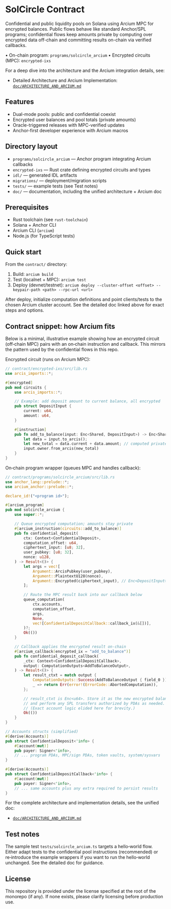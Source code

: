 # SolCircle Contract

Confidential and public liquidity pools on Solana using Arcium MPC for encrypted balances. Public flows behave like standard Anchor/SPL programs; confidential flows keep amounts private by computing over encrypted data off-chain and committing results on-chain via verified callbacks.

• On-chain program: `programs/solcircle_arcium`
• Encrypted circuits (MPC): `encrypted-ixs`

For a deep dive into the architecture and the Arcium integration details, see:

- Detailed Architecture and Arcium Implementation: [`doc/ARCHITECTURE_AND_ARCIUM.md`](./doc/ARCHITECTURE_AND_ARCIUM.md)

## Features

- Dual-mode pools: public and confidential coexist
- Encrypted user balances and pool totals (private amounts)
- Oracle-triggered releases with MPC-verified updates
- Anchor-first developer experience with Arcium macros

## Directory layout

- `programs/solcircle_arcium` — Anchor program integrating Arcium callbacks
- `encrypted-ixs` — Rust crate defining encrypted circuits and types
- `idl/` — generated IDL artifacts
- `migrations/` — deployment/migration scripts
- `tests/` — example tests (see Test notes)
- `doc/` — documentation, including the unified architecture + Arcium doc

## Prerequisites

- Rust toolchain (see `rust-toolchain`)
- Solana + Anchor CLI
- Arcium CLI (`arcium`)
- Node.js (for TypeScript tests)

## Quick start

From the `contract/` directory:

1. Build: `arcium build`
2. Test (localnet + MPC): `arcium test`
3. Deploy (devnet/testnet): `arcium deploy --cluster-offset <offset> --keypair-path <path> --rpc-url <url>`

After deploy, initialize computation definitions and point clients/tests to the chosen Arcium cluster account. See the detailed doc linked above for exact steps and options.

## Contract snippet: how Arcium fits

Below is a minimal, illustrative example showing how an encrypted circuit (off‑chain MPC) pairs with an on‑chain instruction and callback. This mirrors the pattern used by the confidential flows in this repo.

Encrypted circuit (runs on Arcium MPC):

```rust
// contract/encrypted-ixs/src/lib.rs
use arcis_imports::*;

#[encrypted]
pub mod circuits {
	use arcis_imports::*;

	// Example: add deposit amount to current balance, all encrypted
	pub struct DepositInput {
		current: u64,
		amount: u64,
	}

	#[instruction]
	pub fn add_to_balance(input: Enc<Shared, DepositInput>) -> Enc<Shared, u64> {
		let data = input.to_arcis();
		let new_total = data.current + data.amount; // computed privately
		input.owner.from_arcis(new_total)
	}
}
```

On‑chain program wrapper (queues MPC and handles callback):

```rust
// contract/programs/solcircle_arcium/src/lib.rs
use anchor_lang::prelude::*;
use arcium_anchor::prelude::*;

declare_id!("<program id>");

#[arcium_program]
pub mod solcircle_arcium {
	use super::*;

	// Queue encrypted computation; amounts stay private
	#[arcium_instruction(circuits::add_to_balance)]
	pub fn confidential_deposit(
		ctx: Context<ConfidentialDeposit>,
		computation_offset: u64,
		ciphertext_input: [u8; 32],
		user_pubkey: [u8; 32],
		nonce: u128,
	) -> Result<()> {
		let args = vec![
			Argument::ArcisPubkey(user_pubkey),
			Argument::PlaintextU128(nonce),
			Argument::Encrypted(ciphertext_input), // Enc<DepositInput>
		];

		// Route the MPC result back into our callback below
		queue_computation(
			ctx.accounts,
			computation_offset,
			args,
			None,
			vec![ConfidentialDepositCallback::callback_ix(&[])],
		)?;
		Ok(())
	}

	// Callback applies the encrypted result on-chain
	#[arcium_callback(encrypted_ix = "add_to_balance")]
	pub fn confidential_deposit_callback(
		_ctx: Context<ConfidentialDepositCallback>,
		output: ComputationOutputs<AddToBalanceOutput>,
	) -> Result<()> {
		let result_ctxt = match output {
			ComputationOutputs::Success(AddToBalanceOutput { field_0 }) => field_0,
			_ => return Err(error!(ErrorCode::AbortedComputation)),
		};

		// result_ctxt is Enc<u64>. Store it as the new encrypted balance
		// and perform any SPL transfers authorized by PDAs as needed.
		// (Exact account logic elided here for brevity.)
		Ok(())
	}
}

// Accounts structs (simplified)
#[derive(Accounts)]
pub struct ConfidentialDeposit<'info> {
	#[account(mut)]
	pub payer: Signer<'info>,
	// ... program PDAs, MPC/sign PDAs, token vaults, system/sysvars
}

#[derive(Accounts)]
pub struct ConfidentialDepositCallback<'info> {
	#[account(mut)]
	pub payer: Signer<'info>,
	// ... same accounts plus any extra required to persist results
}
```

For the complete architecture and implementation details, see the unified doc:

- [`doc/ARCHITECTURE_AND_ARCIUM.md`](./doc/ARCHITECTURE_AND_ARCIUM.md)

## Test notes

The sample test `tests/solcircle_arcium.ts` targets a hello‑world flow. Either adapt tests to the confidential pool instructions (recommended) or re‑introduce the example wrappers if you want to run the hello‑world unchanged. See the detailed doc for guidance.

## License

This repository is provided under the license specified at the root of the monorepo (if any). If none exists, please clarify licensing before production use.
